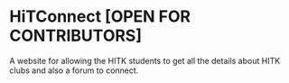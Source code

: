 # HiTConnect [OPEN FOR CONTRIBUTORS]

A website for allowing the HITK students to get all the details about HITK clubs and also a forum to connect.
